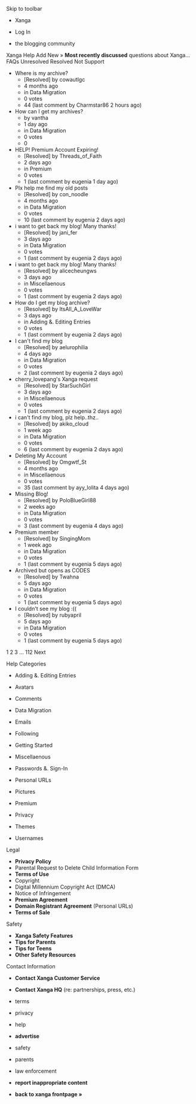 Skip to toolbar

*   Xanga

*   Log In

*   the blogging community

Xanga Help Add New » **Most recently discussed** questions about Xanga… FAQs Unresolved Resolved Not Support

*   Where is my archive?
    *   \[Resolved\] by cowautlgc
    *   4 months ago
    *   in Data Migration
    *   0 votes
    *   44 (last comment by Charmstar86 2 hours ago)
*   How can I get my archives?
    *   by vantha
    *   1 day ago
    *   in Data Migration
    *   0 votes
    *   0
*   HELP! Premium Account Expiring!
    *   \[Resolved\] by Threads\_of\_Faith
    *   2 days ago
    *   in Premium
    *   0 votes
    *   1 (last comment by eugenia 1 day ago)
*   Plx help me find my old posts
    *   \[Resolved\] by con\_noodle
    *   4 months ago
    *   in Data Migration
    *   0 votes
    *   10 (last comment by eugenia 2 days ago)
*   i want to get back my blog! Many thanks!
    *   \[Resolved\] by jani\_fer
    *   3 days ago
    *   in Data Migration
    *   0 votes
    *   1 (last comment by eugenia 2 days ago)
*   i want to get back my blog! Many thanks!
    *   \[Resolved\] by alicecheungws
    *   3 days ago
    *   in Miscellaenous
    *   0 votes
    *   1 (last comment by eugenia 2 days ago)
*   How do I get my blog archive?
    *   \[Resolved\] by ItsAll\_A\_LoveWar
    *   3 days ago
    *   in Adding &. Editing Entries
    *   0 votes
    *   1 (last comment by eugenia 2 days ago)
*   I can't find my blog
    *   \[Resolved\] by aelurophilia
    *   4 days ago
    *   in Data Migration
    *   0 votes
    *   2 (last comment by eugenia 2 days ago)
*   cherry\_lovepang's Xanga request
    *   \[Resolved\] by StarSuchGirl
    *   3 days ago
    *   in Miscellaenous
    *   0 votes
    *   1 (last comment by eugenia 2 days ago)
*   i can't find my blog, plz help..thz..
    *   \[Resolved\] by akiko\_cloud
    *   1 week ago
    *   in Data Migration
    *   0 votes
    *   6 (last comment by eugenia 2 days ago)
*   Deleting My Account
    *   \[Resolved\] by Omgwtf\_St
    *   4 months ago
    *   in Miscellaenous
    *   0 votes
    *   35 (last comment by ayy\_lolita 4 days ago)
*   Missing Blog!
    *   \[Resolved\] by PoloBlueGirl88
    *   2 weeks ago
    *   in Data Migration
    *   0 votes
    *   3 (last comment by eugenia 4 days ago)
*   Premium member
    *   \[Resolved\] by SingingMom
    *   1 week ago
    *   in Data Migration
    *   0 votes
    *   1 (last comment by eugenia 5 days ago)
*   Archived but opens as CODES
    *   \[Resolved\] by Twahna
    *   5 days ago
    *   in Data Migration
    *   0 votes
    *   1 (last comment by eugenia 5 days ago)
*   I couldn't see my blog :((
    *   \[Resolved\] by rubyapril
    *   5 days ago
    *   in Data Migration
    *   0 votes
    *   1 (last comment by eugenia 5 days ago)

1 2 3 ... 112 Next

Help Categories

*   Adding &. Editing Entries
*   Avatars
*   Comments
*   Data Migration
*   Emails
*   Following
*   Getting Started
*   Miscellaenous

*   Passwords &. Sign-In
*   Personal URLs
*   Pictures
*   Premium
*   Privacy
*   Themes
*   Usernames

Legal

*   **Privacy Policy**
*   Parental Request to Delete Child Information Form
*   **Terms of Use**
*   Copyright
*   Digital Millennium Copyright Act (DMCA)
*   Notice of Infringement
*   **Premium Agreement**
*   **Domain Registrant Agreement** (Personal URLs)
*   **Terms of Sale**

Safety

*   **Xanga Safety Features**
*   **Tips for Parents**
*   **Tips for Teens**
*   **Other Safety Resources**

Contact Information

*   **Contact Xanga Customer Service**
*   **Contact Xanga HQ** (re: partnerships, press, etc.)

*   terms
*   privacy
*   help
*   **advertise**

*   safety
*   parents
*   law enforcement
*   **report inappropriate content**

*   **back to xanga frontpage »**